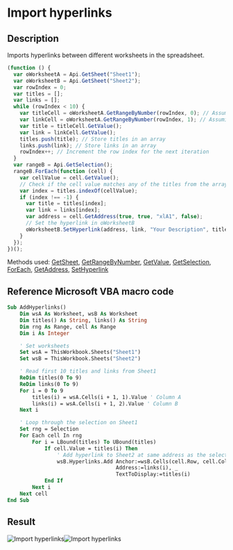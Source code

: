 # Import hyperlinks

## Description

Imports hyperlinks between different worksheets in the spreadsheet.

<!-- This code snippet is shown in the screenshot. -->

<!-- eslint-skip -->

```ts
(function () {
  var oWorksheetA = Api.GetSheet("Sheet1");
  var oWorksheetB = Api.GetSheet("Sheet2");
  var rowIndex = 0;
  var titles = [];
  var links = [];
  while (rowIndex < 10) {
    var titleCell = oWorksheetA.GetRangeByNumber(rowIndex, 0); // Assuming title is in column A
    var linkCell = oWorksheetA.GetRangeByNumber(rowIndex, 1); // Assuming link is in column B
    var title = titleCell.GetValue();
    var link = linkCell.GetValue();
    titles.push(title); // Store titles in an array
    links.push(link); // Store links in an array
    rowIndex++; // Increment the row index for the next iteration
  }
  var rangeB = Api.GetSelection();
  rangeB.ForEach(function (cell) {
    var cellValue = cell.GetValue();
    // Check if the cell value matches any of the titles from the array
    var index = titles.indexOf(cellValue);
    if (index !== -1) {
      var title = titles[index];
      var link = links[index];
      var address = cell.GetAddress(true, true, "xlA1", false);
      // Set the hyperlink in oWorksheetB
      oWorksheetB.SetHyperlink(address, link, "Your Description", title);
    }
  });
})();
```

Methods used: [GetSheet](../../../../office-api/usage-api/spreadsheet-api/Api/Methods/GetSheet.md), [GetRangeByNumber](../../../../office-api/usage-api/spreadsheet-api/ApiWorksheet/Methods/GetRangeByNumber.md), [GetValue](../../../../office-api/usage-api/spreadsheet-api/ApiRange/Methods/GetValue.md), [GetSelection](../../../../office-api/usage-api/spreadsheet-api/Api/Methods/GetSelection.md), [ForEach](../../../../office-api/usage-api/spreadsheet-api/ApiRange/Methods/ForEach.md), [GetAddress](../../../../office-api/usage-api/spreadsheet-api/ApiRange/Methods/GetAddress.md), [SetHyperlink](../../../../office-api/usage-api/spreadsheet-api/ApiWorksheet/Methods/SetHyperlink.md)

## Reference Microsoft VBA macro code

<!-- code generated with AI -->

```vb
Sub AddHyperlinks()
    Dim wsA As Worksheet, wsB As Worksheet
    Dim titles() As String, links() As String
    Dim rng As Range, cell As Range
    Dim i As Integer

    ' Set worksheets
    Set wsA = ThisWorkbook.Sheets("Sheet1")
    Set wsB = ThisWorkbook.Sheets("Sheet2")

    ' Read first 10 titles and links from Sheet1
    ReDim titles(0 To 9)
    ReDim links(0 To 9)
    For i = 0 To 9
        titles(i) = wsA.Cells(i + 1, 1).Value ' Column A
        links(i) = wsA.Cells(i + 1, 2).Value ' Column B
    Next i

    ' Loop through the selection on Sheet1
    Set rng = Selection
    For Each cell In rng
        For i = LBound(titles) To UBound(titles)
            If cell.Value = titles(i) Then
                ' Add hyperlink to Sheet2 at same address as the selected cell
                wsB.Hyperlinks.Add Anchor:=wsB.Cells(cell.Row, cell.Column), _
                                   Address:=links(i), _
                                   TextToDisplay:=titles(i)
            End If
        Next i
    Next cell
End Sub
```

## Result

<!-- imgpath -->

![Import hyperlinks](/assets/images/plugins/import-hyperlinks.png#gh-light-mode-only)![Import hyperlinks](/assets/images/plugins/import-hyperlinks.dark.png#gh-dark-mode-only)

